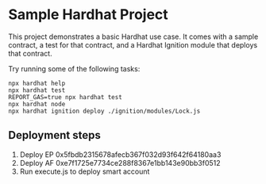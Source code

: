 # Sample Hardhat Project

This project demonstrates a basic Hardhat use case. It comes with a sample contract, a test for that contract, and a Hardhat Ignition module that deploys that contract.

Try running some of the following tasks:

```shell
npx hardhat help
npx hardhat test
REPORT_GAS=true npx hardhat test
npx hardhat node
npx hardhat ignition deploy ./ignition/modules/Lock.js
```

## Deployment steps

1. Deploy EP 0x5fbdb2315678afecb367f032d93f642f64180aa3
2. Deploy AF 0xe7f1725e7734ce288f8367e1bb143e90bb3f0512
3. Run execute.js to deploy smart account
